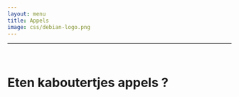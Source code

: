 ```yaml
---
layout: menu
title: Appels
image: css/debian-logo.png
---
```


---
<br>     

# Eten kaboutertjes appels ?

<br>
